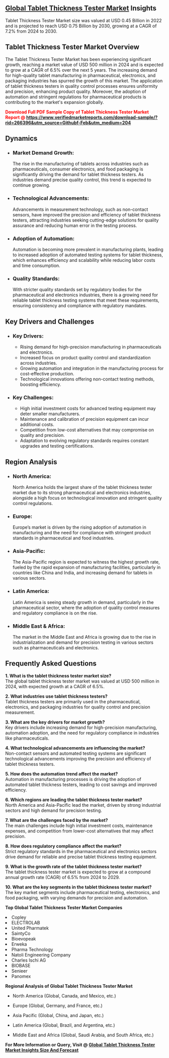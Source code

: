 <h2><a href="https://www.verifiedmarketreports.com/download-sample/?rid=266396&amp;utm_source=Githubf&amp;utm_medium=204" target="_blank">Global Tablet Thickness Tester Market</a> Insights</h2><p>Tablet Thickness Tester Market size was valued at USD 0.45 Billion in 2022 and is projected to reach USD 0.75 Billion by 2030, growing at a CAGR of 7.2% from 2024 to 2030.</p><p> <h2>Tablet Thickness Tester Market Overview</h2> <p>The Tablet Thickness Tester Market has been experiencing significant growth, reaching a market value of USD 500 million in 2024 and is expected to grow at a CAGR of 6.5% over the next 5 years. The increasing demand for high-quality tablet manufacturing in pharmaceutical, electronics, and packaging industries has spurred the growth of this market. The application of tablet thickness testers in quality control processes ensures uniformity and precision, enhancing product quality. Moreover, the adoption of automation and stringent regulations for pharmaceutical products is contributing to the market's expansion globally.</p> <p><strong><p><span class=""><span style="color: #ff0000;"><strong>Download Full PDF Sample Copy of Tablet Thickness Tester Market Report</strong> @ </span><a href="https://www.verifiedmarketreports.com/download-sample/?rid=266396&amp;utm_source=Githubf-Feb&amp;utm_medium=204" target="_blank">https://www.verifiedmarketreports.com/download-sample/?rid=266396&amp;utm_source=Githubf-Feb&amp;utm_medium=204</a></span></p></strong></p> <h2>Dynamics</h2> <ul> <li><h3>Market Demand Growth:</h3> The rise in the manufacturing of tablets across industries such as pharmaceuticals, consumer electronics, and food packaging is significantly driving the demand for tablet thickness testers. As industries demand precise quality control, this trend is expected to continue growing.</li> <li><h3>Technological Advancements:</h3> Advancements in measurement technology, such as non-contact sensors, have improved the precision and efficiency of tablet thickness testers, attracting industries seeking cutting-edge solutions for quality assurance and reducing human error in the testing process.</li> <li><h3>Adoption of Automation:</h3> Automation is becoming more prevalent in manufacturing plants, leading to increased adoption of automated testing systems for tablet thickness, which enhances efficiency and scalability while reducing labor costs and time consumption.</li> <li><h3>Quality Standards:</h3> With stricter quality standards set by regulatory bodies for the pharmaceutical and electronics industries, there is a growing need for reliable tablet thickness testing systems that meet these requirements, ensuring consistency and compliance with regulatory mandates.</li> </ul> <h2>Key Drivers and Challenges</h2> <ul> <li><h3>Key Drivers:</h3> <ul> <li>Rising demand for high-precision manufacturing in pharmaceuticals and electronics.</li> <li>Increased focus on product quality control and standardization across industries.</li> <li>Growing automation and integration in the manufacturing process for cost-effective production.</li> <li>Technological innovations offering non-contact testing methods, boosting efficiency.</li> </ul> </li> <li><h3>Key Challenges:</h3> <ul> <li>High initial investment costs for advanced testing equipment may deter smaller manufacturers.</li> <li>Maintenance and calibration of precision equipment can incur additional costs.</li> <li>Competition from low-cost alternatives that may compromise on quality and precision.</li> <li>Adaptation to evolving regulatory standards requires constant upgrades and testing certifications.</li> </ul> </li> </ul> <h2>Region Analysis</h2> <ul> <li><h3>North America:</h3> North America holds the largest share of the tablet thickness tester market due to its strong pharmaceutical and electronics industries, alongside a high focus on technological innovation and stringent quality control regulations.</li> <li><h3>Europe:</h3> Europe’s market is driven by the rising adoption of automation in manufacturing and the need for compliance with stringent product standards in pharmaceutical and food industries.</li> <li><h3>Asia-Pacific:</h3> The Asia-Pacific region is expected to witness the highest growth rate, fueled by the rapid expansion of manufacturing facilities, particularly in countries like China and India, and increasing demand for tablets in various sectors.</li> <li><h3>Latin America:</h3> Latin America is seeing steady growth in demand, particularly in the pharmaceutical sector, where the adoption of quality control measures and regulatory compliance is on the rise.</li> <li><h3>Middle East & Africa:</h3> The market in the Middle East and Africa is growing due to the rise in industrialization and demand for precision testing in various sectors such as pharmaceuticals and electronics.</li> </ul> <h2>Frequently Asked Questions</h2> <p><strong>1. What is the tablet thickness tester market size?</strong><br>The global tablet thickness tester market was valued at USD 500 million in 2024, with expected growth at a CAGR of 6.5%.</p> <p><strong>2. What industries use tablet thickness testers?</strong><br>Tablet thickness testers are primarily used in the pharmaceutical, electronics, and packaging industries for quality control and precision measurement.</p> <p><strong>3. What are the key drivers for market growth?</strong><br>Key drivers include increasing demand for high-precision manufacturing, automation adoption, and the need for regulatory compliance in industries like pharmaceuticals.</p> <p><strong>4. What technological advancements are influencing the market?</strong><br>Non-contact sensors and automated testing systems are significant technological advancements improving the precision and efficiency of tablet thickness testers.</p> <p><strong>5. How does the automation trend affect the market?</strong><br>Automation in manufacturing processes is driving the adoption of automated tablet thickness testers, leading to cost savings and improved efficiency.</p> <p><strong>6. Which regions are leading the tablet thickness tester market?</strong><br>North America and Asia-Pacific lead the market, driven by strong industrial sectors and high demand for precision testing.</p> <p><strong>7. What are the challenges faced by the market?</strong><br>The main challenges include high initial investment costs, maintenance expenses, and competition from lower-cost alternatives that may affect precision.</p> <p><strong>8. How does regulatory compliance affect the market?</strong><br>Strict regulatory standards in the pharmaceutical and electronics sectors drive demand for reliable and precise tablet thickness testing equipment.</p> <p><strong>9. What is the growth rate of the tablet thickness tester market?</strong><br>The tablet thickness tester market is expected to grow at a compound annual growth rate (CAGR) of 6.5% from 2024 to 2029.</p> <p><strong>10. What are the key segments in the tablet thickness tester market?</strong><br>The key market segments include pharmaceutical testing, electronics, and food packaging, with varying demands for precision and automation.</p> </p><p><strong>Top Global Tablet Thickness Tester Market Companies</strong></p><div data-test-id=""><p><li>Copley</li><li> ELECTROLAB</li><li> United Pharmatek</li><li> SaintyCo</li><li> Bioevopeak</li><li> Erweka</li><li> Pharma Technology</li><li> Natoli Engineering Company</li><li> Charles Ischi AG</li><li> BIOBASE</li><li> Senieer</li><li> Panomex</li></p><div><strong>Regional Analysis of&nbsp;Global Tablet Thickness Tester Market</strong></div><ul><li dir="ltr"><p dir="ltr">North America&nbsp;(Global, Canada, and Mexico, etc.)</p></li><li dir="ltr"><p dir="ltr">Europe (Global, Germany, and France, etc.)</p></li><li dir="ltr"><p dir="ltr">Asia Pacific&nbsp;(Global, China, and Japan, etc.)</p></li><li dir="ltr"><p dir="ltr">Latin America&nbsp;(Global, Brazil, and Argentina, etc.)</p></li><li dir="ltr">Middle East and Africa&nbsp;(Global, Saudi Arabia, and South Africa, etc.)</li></ul><p><strong>For More Information or Query, Visit @&nbsp;</strong><strong><a href="https://www.verifiedmarketreports.com/product/tablet-thickness-tester-market/?utm_source=Githubf&amp;utm_medium=204" target="_blank">Global Tablet Thickness Tester Market Insights Size And Forecast</a></strong></p></div>
